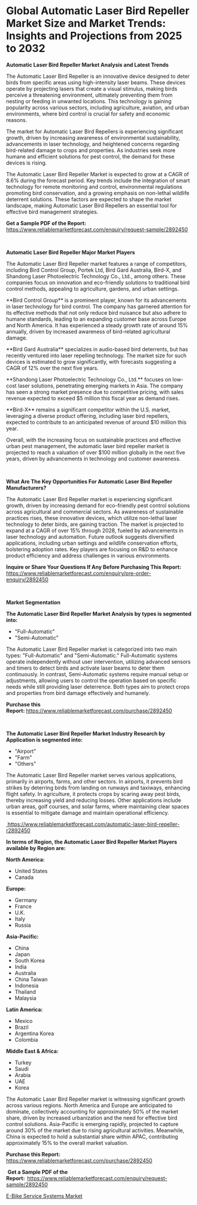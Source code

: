 <p><h1>Global Automatic Laser Bird Repeller Market Size and Market Trends: Insights and Projections from 2025 to 2032</h1></p><p><strong>Automatic Laser Bird Repeller Market Analysis and Latest Trends</strong></p>
<p><p>The Automatic Laser Bird Repeller is an innovative device designed to deter birds from specific areas using high-intensity laser beams. These devices operate by projecting lasers that create a visual stimulus, making birds perceive a threatening environment, ultimately preventing them from nesting or feeding in unwanted locations. This technology is gaining popularity across various sectors, including agriculture, aviation, and urban environments, where bird control is crucial for safety and economic reasons.</p><p>The market for Automatic Laser Bird Repellers is experiencing significant growth, driven by increasing awareness of environmental sustainability, advancements in laser technology, and heightened concerns regarding bird-related damage to crops and properties. As industries seek more humane and efficient solutions for pest control, the demand for these devices is rising. </p><p>The Automatic Laser Bird Repeller Market is expected to grow at a CAGR of 8.6% during the forecast period. Key trends include the integration of smart technology for remote monitoring and control, environmental regulations promoting bird conservation, and a growing emphasis on non-lethal wildlife deterrent solutions. These factors are expected to shape the market landscape, making Automatic Laser Bird Repellers an essential tool for effective bird management strategies.</p></p>
<p><strong>Get a Sample PDF of the Report:&nbsp;</strong> <a href="https://www.reliablemarketforecast.com/enquiry/request-sample/2892450?utm_campaign=3386&utm_medium=2&utm_source=Github&utm_content=ia&utm_term=15032025&utm_id=automatic-laser-bird-repeller">https://www.reliablemarketforecast.com/enquiry/request-sample/2892450</a></p>
<p>&nbsp;</p>
<p><strong>Automatic Laser Bird Repeller Major Market Players</strong></p>
<p><p>The Automatic Laser Bird Repeller market features a range of competitors, including Bird Control Group, Portek Ltd, Bird Gard Australia, Bird-X, and Shandong Laser Photoelectric Technology Co., Ltd., among others. These companies focus on innovation and eco-friendly solutions to traditional bird control methods, appealing to agriculture, gardens, and urban settings.</p><p>**Bird Control Group** is a prominent player, known for its advancements in laser technology for bird control. The company has garnered attention for its effective methods that not only reduce bird nuisance but also adhere to humane standards, leading to an expanding customer base across Europe and North America. It has experienced a steady growth rate of around 15% annually, driven by increased awareness of bird-related agricultural damage.</p><p>**Bird Gard Australia** specializes in audio-based bird deterrents, but has recently ventured into laser repelling technology. The market size for such devices is estimated to grow significantly, with forecasts suggesting a CAGR of 12% over the next five years. </p><p>**Shandong Laser Photoelectric Technology Co., Ltd.** focuses on low-cost laser solutions, penetrating emerging markets in Asia. The company has seen a strong market presence due to competitive pricing, with sales revenue expected to exceed $5 million this fiscal year as demand rises.</p><p>**Bird-X** remains a significant competitor within the U.S. market, leveraging a diverse product offering, including laser bird repellers, expected to contribute to an anticipated revenue of around $10 million this year. </p><p>Overall, with the increasing focus on sustainable practices and effective urban pest management, the automatic laser bird repeller market is projected to reach a valuation of over $100 million globally in the next five years, driven by advancements in technology and customer awareness.</p></p>
<p>&nbsp;</p>
<p><strong>What Are The Key Opportunities For Automatic Laser Bird Repeller Manufacturers?</strong></p>
<p><p>The Automatic Laser Bird Repeller market is experiencing significant growth, driven by increasing demand for eco-friendly pest control solutions across agricultural and commercial sectors. As awareness of sustainable practices rises, these innovative devices, which utilize non-lethal laser technology to deter birds, are gaining traction. The market is projected to expand at a CAGR of over 15% through 2028, fueled by advancements in laser technology and automation. Future outlook suggests diversified applications, including urban settings and wildlife conservation efforts, bolstering adoption rates. Key players are focusing on R&D to enhance product efficiency and address challenges in various environments.</p></p>
<p><strong>Inquire or Share Your Questions If Any Before Purchasing This Report:</strong> <a href="https://www.reliablemarketforecast.com/enquiry/pre-order-enquiry/2892450?utm_campaign=3386&utm_medium=2&utm_source=Github&utm_content=ia&utm_term=15032025&utm_id=automatic-laser-bird-repeller">https://www.reliablemarketforecast.com/enquiry/pre-order-enquiry/2892450</a></p>
<p>&nbsp;</p>
<p><strong>Market Segmentation</strong></p>
<p><strong>The Automatic Laser Bird Repeller Market Analysis by types is segmented into:</strong></p>
<p><ul><li>"Full-Automatic"</li><li>"Semi-Automatic"</li></ul></p>
<p><p>The Automatic Laser Bird Repeller market is categorized into two main types: "Full-Automatic" and "Semi-Automatic." Full-Automatic systems operate independently without user intervention, utilizing advanced sensors and timers to detect birds and activate laser beams to deter them continuously. In contrast, Semi-Automatic systems require manual setup or adjustments, allowing users to control the operation based on specific needs while still providing laser deterrence. Both types aim to protect crops and properties from bird damage effectively and humanely.</p></p>
<p><strong>Purchase this Report:&nbsp;</strong><a href="https://www.reliablemarketforecast.com/purchase/2892450?utm_campaign=3386&utm_medium=2&utm_source=Github&utm_content=ia&utm_term=15032025&utm_id=automatic-laser-bird-repeller">https://www.reliablemarketforecast.com/purchase/2892450</a></p>
<p>&nbsp;</p>
<p><strong>The Automatic Laser Bird Repeller Market Industry Research by Application is segmented into:</strong></p>
<p><ul><li>"Airport"</li><li>"Farm"</li><li>"Others"</li></ul></p>
<p><p>The Automatic Laser Bird Repeller market serves various applications, primarily in airports, farms, and other sectors. In airports, it prevents bird strikes by deterring birds from landing on runways and taxiways, enhancing flight safety. In agriculture, it protects crops by scaring away pest birds, thereby increasing yield and reducing losses. Other applications include urban areas, golf courses, and solar farms, where maintaining clear spaces is essential to mitigate damage and maintain operational efficiency.</p></p>
<p><a href="https://www.reliablemarketforecast.com/automatic-laser-bird-repeller-r2892450?utm_campaign=3386&utm_medium=2&utm_source=Github&utm_content=ia&utm_term=15032025&utm_id=automatic-laser-bird-repeller">&nbsp;https://www.reliablemarketforecast.com/automatic-laser-bird-repeller-r2892450</a></p>
<p><strong>In terms of Region, the Automatic Laser Bird Repeller Market Players available by Region are:</strong></p>
<p>
    <p> <strong> North America: </strong>
        <ul>
            <li>United States</li>
            <li>Canada</li>
        </ul>
        </p> 
    <p> <strong> Europe: </strong>
        <ul>
            <li>Germany</li>
            <li>France</li>
            <li>U.K.</li>
            <li>Italy</li>
            <li>Russia</li>
        </ul>
        </p> 
    <p> <strong> Asia-Pacific: </strong>
        <ul>
            <li>China</li>
            <li>Japan</li>
            <li>South Korea</li>
            <li>India</li>
            <li>Australia</li>
            <li>China Taiwan</li>
            <li>Indonesia</li>
            <li>Thailand</li>
            <li>Malaysia</li>
        </ul>
        </p> 
    <p> <strong> Latin America: </strong>
        <ul>
            <li>Mexico</li>
            <li>Brazil</li>
            <li>Argentina Korea</li>
            <li>Colombia</li>
        </ul>
        </p> 
    <p> <strong> Middle East & Africa: </strong>
        <ul>
            <li>Turkey</li>
            <li>Saudi</li>
            <li>Arabia</li>
            <li>UAE</li>
            <li>Korea</li>
        </ul>
    </p>
    </p>
<p><p>The Automatic Laser Bird Repeller market is witnessing significant growth across various regions. North America and Europe are anticipated to dominate, collectively accounting for approximately 50% of the market share, driven by increased urbanization and the need for effective bird control solutions. Asia-Pacific is emerging rapidly, projected to capture around 30% of the market due to rising agricultural activities. Meanwhile, China is expected to hold a substantial share within APAC, contributing approximately 15% to the overall market valuation.</p></p>
<p><strong>Purchase this Report: </strong><a href="https://www.reliablemarketforecast.com/purchase/2892450?utm_campaign=3386&utm_medium=2&utm_source=Github&utm_content=ia&utm_term=15032025&utm_id=automatic-laser-bird-repeller">https://www.reliablemarketforecast.com/purchase/2892450</a></p>
<p>&nbsp;<strong>Get a Sample PDF of the Report:&nbsp;&nbsp;</strong><a href="https://www.reliablemarketforecast.com/enquiry/request-sample/2892450?utm_campaign=3386&utm_medium=2&utm_source=Github&utm_content=ia&utm_term=15032025&utm_id=automatic-laser-bird-repeller">https://www.reliablemarketforecast.com/enquiry/request-sample/2892450</a></p>
<p><strong></strong></p>
<p><p><a href="https://github.com/shafriusizi/Market-Research-Report-List-1/blob/main/e-bike-service-systems-market.md?utm_campaign=3386&utm_medium=2&utm_source=Github&utm_content=ia&utm_term=15032025&utm_id=automatic-laser-bird-repeller">E-Bike Service Systems Market</a></p></p>